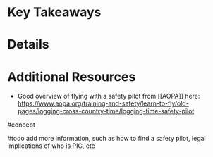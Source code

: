# Key Takeaways

# Details

# Additional Resources
- Good overview of flying with a safety pilot from [[AOPA]] here: https://www.aopa.org/training-and-safety/learn-to-fly/old-pages/logging-cross-country-time/logging-time-safety-pilot

#concept

#todo add more information, such as how to find a safety pilot, legal implications of who is PIC, etc